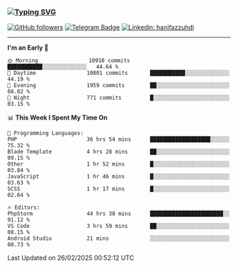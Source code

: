 ### [![Typing SVG](https://readme-typing-svg.herokuapp.com?font=lato&size=22&lines=Hi+There+👋)](https://git.io/typing-svg) 

[![GitHub followers](https://img.shields.io/github/followers/hanifazzuhdi?label=Follow&style=social)](https://github.com/hanifazzuhdi/?tab=follow) 
[![Telegram Badge](https://img.shields.io/badge/-hanif0198-blue?style=social&logo=telegram&link=https://www.t.me/hanif0198/)](https://www.t.me/hanif0198/) 
[![Linkedin: hanifazzuhdi](https://img.shields.io/badge/-hanifazzuhdi-blue?style=flat-square&logo=Linkedin&logoColor=white&link=https://www.linkedin.com/in/hanif-az-zuhdi-69688019b/)](https://www.linkedin.com/in/hanif-az-zuhdi-69688019b/) 

<hr/>

<!--START_SECTION:waka-->
**I'm an Early 🐤** 

```text
🌞 Morning                10910 commits       ███████████░░░░░░░░░░░░░░   44.64 % 
🌆 Daytime                10801 commits       ███████████░░░░░░░░░░░░░░   44.19 % 
🌃 Evening                1959 commits        ██░░░░░░░░░░░░░░░░░░░░░░░   08.02 % 
🌙 Night                  771 commits         █░░░░░░░░░░░░░░░░░░░░░░░░   03.15 % 
```


📊 **This Week I Spent My Time On** 

```text
💬 Programming Languages: 
PHP                      36 hrs 54 mins      ███████████████████░░░░░░   75.32 % 
Blade Template           4 hrs 28 mins       ██░░░░░░░░░░░░░░░░░░░░░░░   09.15 % 
Other                    1 hr 52 mins        █░░░░░░░░░░░░░░░░░░░░░░░░   03.84 % 
JavaScript               1 hr 46 mins        █░░░░░░░░░░░░░░░░░░░░░░░░   03.63 % 
SCSS                     1 hr 17 mins        █░░░░░░░░░░░░░░░░░░░░░░░░   02.64 % 

🔥 Editors: 
PhpStorm                 44 hrs 38 mins      ███████████████████████░░   91.12 % 
VS Code                  3 hrs 59 mins       ██░░░░░░░░░░░░░░░░░░░░░░░   08.15 % 
Android Studio           21 mins             ░░░░░░░░░░░░░░░░░░░░░░░░░   00.73 % 
```


 Last Updated on 26/02/2025 00:52:12 UTC
<!--END_SECTION:waka-->
